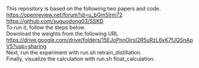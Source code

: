 This repository is based on the following two papers and code.<br>
https://openreview.net/forum?id=u_bGm5lrm72<br>
https://github.com/xuguodong03/SSKD<br>
To run it, follow the steps below.<br>
Download the weights from the following URL<br>
https://drive.google.com/drive/folders/15EJoPnnOirsI2R5uRzL6xK7fJQSnApV5?usp=sharing<br>
Next, run the experiment with run.sh retrain_distillation.<br>
Finally, visualize the calculation with run.sh float_calculation.<br>